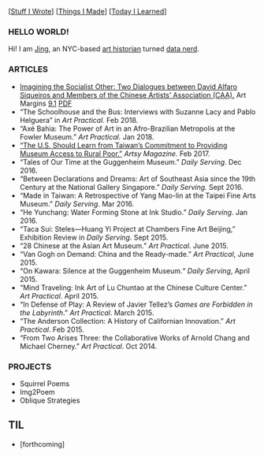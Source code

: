 [[Stuff I Wrote](./#articles)] [[Things I Made](./#projects)] [[Today I Learned](./#til)]

### HELLO WORLD!

Hi! I am [Jing](https://www.linkedin.com/in/jingcao1/), an NYC-based [art historian](https://archive-it.org/home/ArtPractical) turned [data nerd](https://opendata.cityofnewyork.us/how-to/#apidocumentation). 


### ARTICLES

- [Imagining the Socialist Other: Two Dialogues between David Alfaro Siqueiros and Members of the Chinese Artists’ Association (CAA).](https://direct.mit.edu/artm/article/9/1/92/18111/A-Conversation-between-Chinese-Artists-and-Mexican) Art Margins [9.1](https://artmargins.com/category/print/volume-9-issue-1/) [PDF](https://watermark.silverchair.com/artm_a_00257.pdf?token=AQECAHi208BE49Ooan9kkhW_Ercy7Dm3ZL_9Cf3qfKAc485ysgAAAzcwggMzBgkqhkiG9w0BBwagggMkMIIDIAIBADCCAxkGCSqGSIb3DQEHATAeBglghkgBZQMEAS4wEQQMRMXPqwjhiAIXX8sBAgEQgIIC6l_YpCnhvMWTzKSHbuQkkLZL-zSYO76ez-rDCQqi6K76CZMG-KQEUq2N6ptOTEaxjpqavSA3rkaSftJXk_jKzlTkgww5dhQdma43YWNdzyqeZM2FOGEKk-MalcCgc2ct6ELsPnA5CtFnoMq5C9wkTYcZ0h0UKDv4fQTJAiehAcQY1ESo7CRiXk80UIjST44chcPDTZNvarn01wPCL3UCVYUH6DLUHdGWFfVEWJnwV77ND8Z5FbjdojBNrKGk0hlZGDsceiGPWxEP8oD_idozdn_2zC2PouJfIA_UvGvhw4H-Xxh6UUDQqdql1zJ_XLgOtyrRYouzmG-BjMSOR_J3erJvqU_rUpNHYBwi9toT9pdwTaYN5i_-RxHn73XKqIcxcJXxlMlyYzGV72MIQA8XzeLxCG7f6lxGyY9576R5DRw-J9QIaXs-pOTTrE7Rz5UpzZVK8pRxiXps0cdIX6D-otTHhh44acQmnbko9v6TqIUjBrL5zhXnPtVGMwfDJrgFehsiACSfAH7QuzRMnC-d4sFbUPLN1TSUXBunDGqyHXxSemp4V2YNQgmCj-TkHtR4e4Hr70umL3ysS05ho2W3eZhG76NvAqJZOWUHk0bvp05qi9LvqOH-_tFFL1o1oPuaS3HBk9LDRu6v41xCxjpca-tARJK0RQ5OtKeiw4pF4utInwWbqVH1qodBnA2yWSRrV0OLi8CRpI6tfkuKM4fhlO6aJu0KQHXnQVQseAPq0nbvsHoTOYzmnYvEqWG7eOcg8W8HjVmQe7hh7D3HhAMKj_5DYWprnhn7y0FIaswsVGghzKQ9kNgnuIpX_g3fyzPbqzQc-KOfUXu2NL-l1iAq7vzqAoJgE-04MLAy19p1Kw8BYIhEBpI16ZuiIY4N6cYASIA8WMbmjTDAdXCGwfSeWeC_p05fe7FQFs60IBrBNDGrnhchHs2D_OEhxAoRmsQYRLjpUbXjLAqGkJqzgSvf_bGSWrK7k6EEj93R)
- “The Schoolhouse and the Bus: Interviews with Suzanne Lacy and Pablo Helguera” in *Art Practical*. Feb 2018.
- “Axé Bahia: The Power of Art in an Afro-Brazilian Metropolis at the Fowler Museum.” *Art Practical.* Jan 2018.
- [“The U.S. Should Learn from Taiwan’s Commitment to Providing Museum Access to Rural Poor.”](https://www.artsy.net/article/artsy-editorial-learn-taiwans-commitment-providing-museum-access-rural-poor) *Artsy Magazine.* Feb 2017.
- “Tales of Our Time at the Guggenheim Museum.” *Daily Serving*. Dec 2016.
- “Between Declarations and Dreams: Art of Southeast Asia since the 19th Century at the National Gallery Singapore.” *Daily Serving.* Sept 2016.
- “Made in Taiwan: A Retrospective of Yang Mao-lin at the Taipei Fine Arts Museum.” *Daily Serving*. Mar 2016.
- “He Yunchang: Water Forming Stone at Ink Studio.” *Daily Serving*. Jan 2016.
- “Taca Sui: Steles—Huang Yi Project at Chambers Fine Art Beijing,” Exhibition Review in *Daily Serving*. Sept 2015.
- “28 Chinese at the Asian Art Museum.” *Art Practical*. June 2015.
- “Van Gogh on Demand: China and the Ready-made.” *Art Practical*, June 2015.
- “On Kawara: Silence at the Guggenheim Museum.“ *Daily Serving*, April 2015.
- “Mind Traveling: Ink Art of Lu Chuntao at the Chinese Culture Center.” *Art Practical*. April 2015.
- “In Defense of Play: A Review of Javier Tellez’s *Games are Forbidden in the Labyrinth*.” *Art Practical*. March 2015.
- “The Anderson Collection: A History of Californian Innovation.” *Art Practical*. Feb 2015.
- “From Two Arises Three: the Collaborative Works of Arnold Chang and Michael Cherney.” *Art Practical*. Oct 2014.

### PROJECTS
- Squirrel Poems
- Img2Poem
- Oblique Strategies

## TIL
- [forthcoming]
